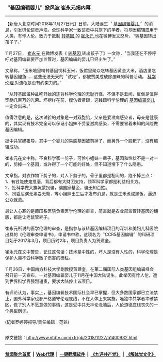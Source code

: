 ### 〝基因编辑婴儿〞掀风波 崔永元揭内幕
------------------------

<div class="wysiwyg">
 【新唐人北京时间2018年11月27日讯】日前，大陆诞生〝
 <a href="http://www.ntdtv.com/xtr/gb/articlelistbytag_基因编辑婴儿.html" target="_blank">
  基因编辑婴儿
 </a>
 〞的消息，引发舆论谴责声浪。全球科学家一致谴责中共旗下的学者，将基因编辑应用于人类，有悖人伦。致力于抵制
 <a href="http://www.ntdtv.com/xtr/gb/articlelistbytag_转基因.html" target="_blank">
  转基因
 </a>
 的
 <a href="http://www.ntdtv.com/xtr/gb/articlelistbytag_崔永元.html" target="_blank">
  崔永元
 </a>
 也在微博发文怒斥，〝转基因转出孩子了。〞
 <br/>
 <br/>
 11月27日，
 <a href="http://www.ntdtv.com/xtr/gb/articlelistbytag_崔永元.html" target="_blank">
  崔永元
 </a>
 在微博发表《
 <a href="http://www.ntdtv.com/xtr/gb/articlelistbytag_转基因.html" target="_blank">
  转基因
 </a>
 转出孩子了》一文称，〝当我还在不停呼吁对基因编辑要严加监管时，基因编辑的婴儿已经出生了。〞
 <br/>
 <br/>
 文章称，〝玉米地里啃转基因饲料玉米，饭馆里聚众吃转基因黄金大米，酒店里吃转基因鲤鱼……这些无法无天的〝试吃〞，都被赞美成破除愚昧的科普活动。
 <a href="http://www.ntdtv.com/xtr/gb/articlelistbytag_科学伦理.html" target="_blank">
  科学伦理
 </a>
 对流氓是没有约束力的。〞
 <br/>
 <br/>
 〝从转基因滥种乱吃开始的违背科学伦理的无耻行径，不但不是丑闻，反倒是值得奖励几百万的光荣。坏榜样在前，模仿者紧跟，这践踏科学伦理的
 <a href="http://www.ntdtv.com/xtr/gb/articlelistbytag_基因编辑婴儿.html" target="_blank">
  基因编辑婴儿
 </a>
 一定会出来。〞
 <br/>
 <br/>
 值得注意的是，这次试验的对象是一对双胞胎，父亲是爱滋病感染者，母亲是健康的，其实现有技术完全可以保证小姐妹不受爱滋病感染，不需要冒着未知的风险做基因编辑。
 <br/>
 <br/>
 据中共官媒报导，其中一个婴儿的易感基因被剪掉了，而另外一个脱靶了，没有编辑成功。
 <br/>
 <br/>
 崔永元在文中称，不良科学家一剪子，可怜小姐妹一辈子，基因和性状不是一对一的，剪掉一个基因，或许得了一个可能的好处，但不知道埋下了什么隐患。
 <br/>
 <br/>
 文章指，对农作物下剪子的，对人下剪子的，骨子里都是相同的，跑不掉三点：
 <br/>
 1、有钱能使鬼推磨，背后都有大财团支持，领军科学家都是利益相关方。
 <br/>
 2、扯科学做大旗坑蒙拐骗，骗国家基金，骗无知百姓。
 <br/>
 3、扮委屈演无辜耍无赖，等小姐妹出生后才发布消息，就是生米煮成熟饭，逼迫公众就范。
 <br/>
 <br/>
 最让人心寒的是莆田系医院负责医学伦理的审查，简直就是农业部监管转基因的翻版，都是让老鼠管耗子。
 <br/>
 <br/>
 崔永元所说的医学伦理的审查，是指参与该转基因编辑项目的深圳和美妇儿科医院出具的《伦理审查申请书》，申请书中称，这项名为〝CCR5基因编辑〞的科研项目始于2017年3月，项目历时2年，项目负责人为贺建奎。
 <br/>
 <br/>
 崔永元在文中警告，记住这句话：技术是中性的，坏人是没有人性的，科学伦理是保护人类不受科学贩子伤害的栅栏。
 <br/>
 <br/>
 11月26日，中国南方科技大学副教授贺建奎，在第二届国际人类基因组编辑峰会召开前一天宣布，一对基因编辑婴儿于11月在中国大陆诞生。此举因有悖人伦，遭到世界科学界强烈谴责，要求大陆停止该项目。
 <br/>
 <br/>
 有评论认为，事实上，基因编辑技术国际社会早已掌握，但大多数国家都已立法禁止，国外科学家也都严格遵守伦理底线，不在人体上来实施，唯独中共学者冲破禁区，做了别人不愿意做的事情，这是受中共无神论洗脑后，人伦道德底线丧失的一个典型例子。
 <br/>
 <br/>
 (记者罗婷婷报导/责任编辑：范铭)
</div>

<br/>原文链接：http://www.ntdtv.com/xtr/gb/2018/11/27/a1400932.html


------------------------
#### [禁闻聚合首页](https://github.com/gfw-breaker/banned-news/blob/master/README.md) &nbsp;|&nbsp; [Web代理](https://github.com/gfw-breaker/open-proxy/blob/master/README.md) &nbsp;|&nbsp; [一键翻墙软件](https://github.com/gfw-breaker/nogfw/blob/master/README.md) &nbsp;|&nbsp; [《九评共产党》](https://github.com/gfw-breaker/9ping.md/blob/master/README.md#九评之一评共产党是什么) &nbsp;|&nbsp; [《解体党文化》](https://github.com/gfw-breaker/jtdwh.md/blob/master/README.md#绪论)